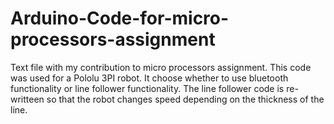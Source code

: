 # Arduino-Code-for-micro-processors-assignment
Text file with my contribution to micro processors assignment. This code was used for a Pololu 3PI robot. It choose whether to use bluetooth functionality or line follower functionality. The line follower code is re-writteen so that the robot changes speed depending on the thickness of the line.
